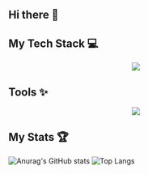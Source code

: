 ## Hi there 👋

## My Tech Stack 💻
<p align="center">
    <a href="https://skillicons.dev">
      <img src="https://skillicons.dev/icons?i=html,css,js,java,vue,nodejs&perline=3"/>
    </a>
</p>

## Tools ✨
<p align="center">
    <a href="https://skillicons.dev">
      <img src="https://skillicons.dev/icons?i=vscode,idea,figma&theme=dark"/>
    </a>
</p>

## My Stats 🏆
![Anurag's GitHub stats](https://github-readme-stats.vercel.app/api?username=mantana-chp&show_icons=true&theme=dracula) ![Top Langs](https://github-readme-stats.vercel.app/api/top-langs/?username=mantana-chp&layout=compact)
